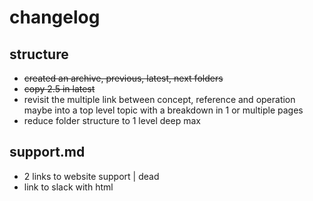 # changelog

## structure 
- ~~created an archive, previous, latest, next folders~~
- ~~copy 2.5 in latest~~
- revisit the multiple link between concept, reference and operation 
maybe into a top level topic with a breakdown in 1 or multiple pages
- reduce folder structure to 1 level deep max

## support.md
- 2 links to website support | dead
- link to slack with html <script>
- ~~fix code ref for support bundle with standard link~~

## self-eval.md
- ~~fix the doc link~~
- email to fix
- ~~fix prereq link~~
- ~~fix link to operator repo~~
- ~~fix link to system configuraiton~~
- CLI install to include
- change rancher local path provisioner 
- ~~fix link to etcd prereq~~
- verify ondat install to include
- review the CLI deployment
- licensing to include 
- check default storageclass for first pvc
- ~~fix link to licensing~~
- split the self-eval in multiple pages (too long)
- ~~fix link to rep doc~~
- remove benchmarking from self-eval
don't let people benchmark a sub-optimal setup!
- slack link to fix
- remove image version from reference - use tag latest 
- fix baseurl benchmark

## best-practices.md
- full rewrite
- should be a break down by topics

## concepts
### cluster-topologies.md
- ~~adapt image assets elements~~
- redo diagrams
### clusters.md
### components.md
- ~~modify link to host-storage~~
- ~~modify image links~~
- ~~modify link to operator~~
- ~~modify link to labels~~
### compression.md
- ~~modify link to labels~~
- ~~modify link to replication~~
- ~~modify link to encryption~~
### etcd.md
- review quote
- ~~modify link to etcd~~
### fencing.md
- ~~modify link to operations/fencing~~
### namespaces.md
- ~~mofiy link to policies~~
### nodes.md
- revise the needs of separate pages for hyper/compute mode
- ~~modify link to labels~~
### policies.md
- ~~modify link to namespaces~~
- ~~modify link to operations/policies~~
### replication.md
- ~~modify link to image~~
- ~~modify link to labels/storageclass~~
- ~~modify link to tap~~
- include content/failure-mode
- ~~modify link to failure-mode~~
### rwx.md
- ~~modify link to concepts/volumes~~
- ~~modify link to prerequisites/firewalls~~
- ~~modify link to operations/resize.md~~
### volumes.md
- ~~modify link to reference/filesystem~~
- ~~modify link to operations/trim~~
- ~~modify link to reference/encryption~~

## install
### kubernetes.md
- ~~modify link to prerequisites/_index.md~~
- modify the _index.md name 
- include content for installation
- change tabs to a intro with supported k8s version
- confirm there is no difference despite k8s version
- create a dedicate airgap deployment guide
- ~~modify link to reference/kubectl-plugin~~
- remove first volume
### openshift.md
- break down in 3 pages: operatorhub, markeplace, manual
- check layouts/shortcodes/openshift4-install.md
- ~~modify link to prerequisites/_index.md~~
- ~~modify link to platforms/openshift.md~~
- ~~modify link to platforms/openshift.md~~
- remove first volume
### rancher
- break down in 2 pages: catalog, manual
- ~~modify link to prerequisites/_index.md~~
- ~~modify link to prerequisites/etcd~~
- ~~modify link to prerequisites/etcd~~
- modify this document should be only for production grade
- ~~modify image links~~
- ~~modify link to reference/cluster-operator~~
- ~~modify link to install/rancher.md~~
- ~~modify link to prerequisites/etcd.md~~
- include content for manual = kubernetes installation
- ~~modify link to reference/cluster/operator

## introduction
### overview.md
- ~~modify link to concepts/volumes.md~~
### platforms.md
- seems to ~= support matrix / to revise for more content
- ~~modify link to prerequisites/systemconfiguration~~
- modify variables for k8s versions
### quickstart.md
- revise as this is not a quickstart - quickstart =? self-eval
- ~~modify link to install/kubernetes.md~~
- ~~modify link to install/openshift.md~~
- ~~modify link to install/rancher.md~~
- ~~modify link to usecases~~

## operations
### cluster-id.md
- update the GUI screenshot to reflect license changes
- ~~modify image link~~
### delete-stos-objects.md
### disk-full.md
- ~~modify link to operations/managing-host-storage~~
- ~~modify link to operations/managing-host-storage~~
### encryption.md
- ~~modify link to reference/encryption~~
- revisit the content to provide more context
### failure-modes.md
- ~~modify link to concepts/replication~~
- include the content/failure-modes.md 
### fening.md
- ~~modify link to concepts/fencing.md~~
### firstpvc.md
- update git reference to ondat account
- ~~modify link to usecases/_index.md~~
### health.md
- ~~modify link to reference/cli/_index.md~~
### label-stos.objects.md
- ~~modify link to reference/kubernetes-object-sync.md~~
- ~~modify link to operations/firstpvc.md~~
### licensing.md
- breakdown into 3 pages; offering, cli, gui
- remove tabs
- ~~modify link to self-eval.md~~
- ~~modify image links~~
- ~~modify link to reference/cli~~
### managing-host-storage.md
### namespaces.md
- no reference to concepts
### policies.md
- ~~modify link to operations/namespaces.md~~
- ~~modify link to reference/cli/create.md~~
### resize.md
- ~~modify link to concepts/volumes~~
- ~~modify image link~~
### rwx.md
- ~~modify link to operations/firstpvc.md~~
- add reference to firewall for NFS ganesha
### storageclasses.md
- update git reference to point to ondat
- ~~modify link to reference/tap.md~~
- ~~modify link to operations/failure-modes.md~~
### tap.md
### trim.md 
- add TRIM definition
### troubleshooting.md
- collections of includes to breakdown into pages
- ~~modify the link to github cli to internal doc cli~~
- ~~modify link to support.md~~
### uninstall.md
- full revamp for 2.5
### upgrade.md
- check validity of the 2.3 requirements
- page should be part of the release notes
- replace container image version by "latest" 
- check the need to add a "backup etcd" reco
### users.md
- ~~modify link to operations/namespaces.md~~
- ~~modify link to operations/policies.md~~
### Etcd
#### index.md
- ~~modify link to prerequisites/etc.md~~
- ~~modify link to prerequisites/etc.md~~
- ~~modify link to operations/etcd/_index.md~~
- update git reference to point to ondat
#### migrate-etcd-cluster.md
- ~~modify link to prerequisites/etcd.md~~
- update git reference to point to ondat
- ~~modify link to prerequisites/etcd.md~~
#### storageos-secret-info.md
- update git reference to coreos (repo archived)
## platforms
- revamp into a single page as support matrix
### _index.md
- ~~modify link to prerequisites/_index.md~~
### aws-eks.md
- add mention to EKS-anywhere
- ~~modify link to install/kubernetes.md~~
- ~~modify link to prerequisites/systemconfiguration.md~~
- add mention to modinstall init container
### azure-aks.md
- ~~modify link to install/kubernetes.md~~
### dockeree.md
- ~~modify link to install/kubernetes.md~~
- ~~modify link to prerequisites/systemconfiguration.md~~
### google-gke.md
- ~~modify link to install/kubernetes.md~~
- ~~modify link to prerequisites/systemconfiguration.md~~
- ~~modify link to prerequisites/systemconfiguration.md~~
- ~~modify link to install/kubernetes.md~~
### openshift.md
- ~~modify link to install/openshift.md~~
- ~~modify link to prerequisites/pidlimits~~
- ~~modify link to prerequisites/systemconfiguration.md~~
### rancher.md
- ~~modify link to install/rancher.md~~
- ~~modify link to prerequisites/systemconfiguration.md~~
## prerequisites
### _index.md
- update include references
- revise a merge with support matrix
- ~~modify link to prerequisites/mountpropagation.md~~
- ~~modify link to prerequisites/etcd.md~~
- ~~modify link to prerequisites/systemconfiguration.md~~
- ~~modify link to reference/cli/_index.md~~
- ~~modify link to prerequisites/ipv6.md~~
### etcd
- ~~modify link to concepts/etcd.md~~
- ~~modify link to operations/etcd/_index.md~~
- remove tabs
- remove reference to coreos archived repo
- ~~modify link to operations/etcd/_index.md~~
- ~~modify page hyperlinks~~
- ~~modify link to operations/etcd/_index.md~~
- update git reference from storageos to ondat
- ~~modify link to reference/cluster-operator/examples.md~~
### firewals.md
### ipv6.md
### max-aio.md
### mountpropagation.md
- may be candidate to archive
### pidlimits.md
- update git reference from storageos to ondat
### systemconfiguration.md
- curation of supported distro should be in a support matrix
- ~~fix bad internal hyperlinks~~
- ~~modify link to reference/cluster-operator/configuration.md~~
## reference
### bundles
- to revamp within a support section
#### _index.md
#### diagnostic-bundle.md
- ~~modify link to reference/cli/_index.md~~
- ~~modify link to reference/gui.md~~
- rebrand gui 
#### support_bundle.md
- ~~modify link to reference/bundles/diagnostic-bundle.md~~
- update includes
- update git reference from storageos to ondat
- remove the concept of platform regarding plugin
- ~~modify link to reference/cli/_index.md~~
### cli
#### _index.md
- update git reference from storageos to ondat
- use git tag latest instead of version
- update EUSA link
- update portal link
- write a page MAN instead of multiple pages
#### apply.md
#### attach.md
#### create.md
#### delete.md
#### describe.md
#### detach.md
#### get.md
#### help.md
#### update.md
#### version.md
### cluster-operator
#### _index.md
- update git reference from storageos to ondat 
- cluster-operator is not relevant anymore
#### configuration.md
- update includess with content
#### examples.md
- review if still relevant in 2.5
- ~~modify link to configuration.md~~
- update git reference from storageos to ondat 
- ~~modify link to operations/etcd/storageos-secret-info.md~~
- update dead link to clusterdiscovery
#### Install
- to be remove as it's just refer to installation
- ~~modify link install/kubernetes.md~~
- ~~modify link install/rancher.md~~
- ~~modify link install/openshift.md~~
#### upgrade.md
- to be removed and included in 
- update git reference from storageos to ondat 
- use git tag latest instead of version
- reference to storage-operator not relevant in 2.5
